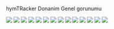 hymTRacker Donanim Genel gorunumu

<IMG SRC=https://github.com/barisdinc/hymTR/blob/master/Hardware/pcb_genel.jpeg>
<IMG SRC=https://github.com/barisdinc/hymTR/blob/master/Hardware/pcb_3d_ustten.jpeg>
<IMG SRC=https://github.com/barisdinc/hymTR/blob/master/Hardware/pcb_3d_acili.jpeg>
<IMG SRC=https://github.com/barisdinc/hymTR/blob/master/Hardware/pcb_3d_alttan.jpeg>
<IMG SRC=https://github.com/barisdinc/hymTR/blob/master/Hardware/resim1.jpeg>
<IMG SRC=https://github.com/barisdinc/hymTR/blob/master/Hardware/resim2.jpeg>
<IMG SRC=https://github.com/barisdinc/hymTR/blob/master/Hardware/resim3.jpeg>
<IMG SRC=https://github.com/barisdinc/hymTR/blob/master/Hardware/resim4.jpeg>
<IMG SRC=https://github.com/barisdinc/hymTR/blob/master/Hardware/resim5.jpeg>
<IMG SRC=https://github.com/barisdinc/hymTR/blob/master/Hardware/resim6.jpeg>
<IMG SRC=https://github.com/barisdinc/hymTR/blob/master/Hardware/resim7.jpeg>
<IMG SRC=https://github.com/barisdinc/hymTR/blob/master/Hardware/resim8.jpeg>
<IMG SRC=https://github.com/barisdinc/hymTR/blob/master/Hardware/resim9.jpeg>
<IMG SRC=https://github.com/barisdinc/hymTR/blob/master/Hardware/resim10.jpeg>
  
  

